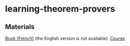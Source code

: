 # learning-theorem-provers

## Materials
[Book (French)](https://www.labri.fr/perso/casteran/CoqArt/coqartF.pdf) (the English version is not available). 
[Course](https://www.cs.cornell.edu/courses/cs3110/2018sp/)
